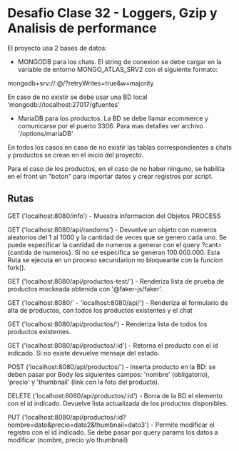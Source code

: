 # Desafio Clase 32 - Loggers, Gzip y Analisis de performance


El proyecto usa 2 bases de datos: 
- MONGODB para los chats. El string de conexion se debe cargar en la variable de entorno MONGO_ATLAS_SRV2 con el siguiente formato: 

mongodb+srv://<user>:<password>@<clusterUrl>/<databaseName>?retryWrites=true&w=majority

En caso de no existir se debe usar una BD local 'mongodb://localhost:27017/gfuentes'

- MariaDB para los productos. La BD se debe llamar ecommerce y comunicarse por el puerto 3306. Para mas detalles ver archivo '/options/mariaDB'

En todos los casos en caso de no existir las tablas correspondientes a chats y productos se crean en el inicio del proyecto.

Para el caso de los productos, en el caso de no haber ninguno, se habilita en el front un "boton" para importar datos y crear registros por script.


## Rutas 

GET ('localhost:8080/info') - Muestra informacion del Objetos PROCESS

GET ('localhost:8080/api/randoms') - Devuelve un objeto con numeros aleatorios del 1 al 1000 y la cantidad de veces que se genero cada uno. Se puede especificar la cantidad de numeros a generar con el query ?cant={cantida de numeros}. Si no se especifica se generan 100.000.000.
Esta Ruta se ejecuta en un proceso secundarion no bloqueante con la funcion fork().  

GET ('localhost:8080/api/productos-test/') - Renderiza lista de prueba de productos mockeada obtenida con '@faker-js/faker'.

GET ('localhost:8080/' - 'localhost:8080/api/') - Renderiza el formulario de alta de productos, con todos los productos existentes y el chat

GET ('localhost:8080/api/productos/') - Renderiza lista de todos los productos existentes.

GET ('localhost:8080/api/productos/:id') - Retorna el producto con el id indicado. Si no existe devuelve mensaje del estado.

POST ('localhost:8080/api/productos/') - Inserta producto en la BD: se deben pasar por Body los siguientes campos: 'nombre' (obligatorio), 'precio' y 'thumbnail' (link con la foto del producto).

DELETE ('localhost:8080/api/productos/:id') - Borra de la BD el elemento con el id indicado. Devuelve lista actualizada de los productos disponibles.

PUT ('localhost:8080/api/productos/:id?nombre=dato&precio=dato2&thumbnail=dato3') - Permite modificar el registro con el id indicado. Se debe pasar por query params los datos a modificar (nombre, precio y/o thumbnail)
